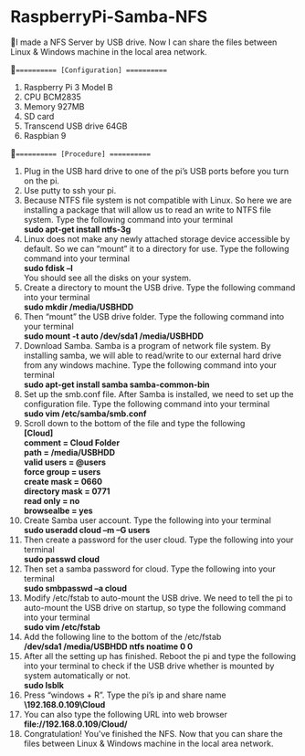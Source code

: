 # RaspberryPi-Samba-NFS
:memo:I made a NFS Server by USB drive. Now I can share the files between Linux &amp; Windows machine in the local area network.

:pushpin:`========== [Configuration] ==========`
1.	Raspberry Pi 3 Model B
2.	CPU BCM2835
3.	Memory 927MB
4.	SD card
5.	Transcend USB drive 64GB
6.	Raspbian 9

:pushpin:`========== [Procedure] ==========`
1.	Plug in the USB hard drive to one of the pi’s USB ports before you turn on the pi.
2.	Use putty to ssh your pi.
3.	Because NTFS file system is not compatible with Linux. So here we are installing a package that will allow us to read an write to NTFS file system. Type the following command into your terminal<br/>
**sudo apt-get install ntfs-3g**
4.	Linux does not make any newly attached storage device accessible by default. So we can “mount” it to a directory for use. Type the following command into your terminal<br/>
**sudo fdisk –l**<br/>
You should see all the disks on your system.
5.	Create a directory to mount the USB drive. Type the following command into your terminal<br/>
**sudo mkdir /media/USBHDD**
6.	Then “mount” the USB drive folder. Type the following command into your terminal<br/>
**sudo mount -t auto /dev/sda1 /media/USBHDD**
7.	Download Samba. Samba is a program of network file system. By installing samba, we will able to read/write to our external hard drive from any windows machine. Type the following command into your terminal<br/>
**sudo apt-get install samba samba-common-bin**
8.	Set up the smb.conf file. After Samba is installed, we need to set up the configuration file. Type the following command into your terminal<br/>
**sudo vim /etc/samba/smb.conf**
9.	Scroll down to the bottom of the file and type the following <br/>
**[Cloud]<br/>
comment = Cloud Folder<br/>
path = /media/USBHDD<br/>
valid users = @users<br/>
force group = users<br/>
create mask = 0660<br/>
directory mask = 0771<br/>
read only = no<br/>
browsealbe = yes**<br/>
10.	Create Samba user account. Type the following into your terminal<br/>
**sudo useradd cloud –m –G users**
11.	Then create a password for the user cloud. Type the following into your terminal<br/>
**sudo passwd cloud**
12.	Then set a samba password for cloud. Type the following into your terminal<br/>
**sudo smbpasswd –a cloud**
13.	Modify /etc/fstab to auto-mount the USB drive. We need to tell the pi to auto-mount the USB drive on startup, so type the following command into your terminal<br/>
**sudo vim /etc/fstab**
14.	Add the following line to the bottom of the /etc/fstab<br/>
**/dev/sda1 /media/USBHDD ntfs noatime 0 0**
15.	After all the setting up has finished. Reboot the pi and type the following into your terminal to check if the USB drive whether is mounted by system automatically or not.<br/>
**sudo lsblk**
16.	Press “windows + R”. Type the pi’s ip and share name<br/>
**\\192.168.0.109\Cloud**
17.	You can also type the following URL into web browser<br/>
**file://192.168.0.109/Cloud/**
18.	Congratulation! You've finished the NFS. Now that you can share the files between Linux & Windows machine in the local area network.
